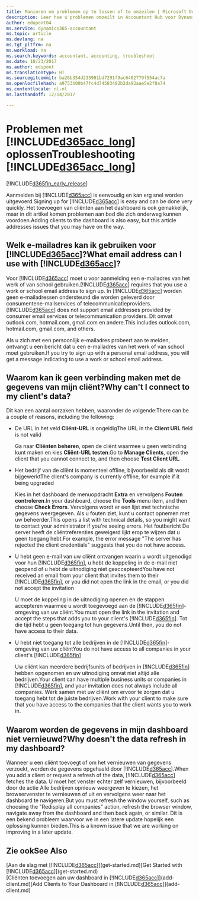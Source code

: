 ```yaml
---
title: Manieren om problemen op te lossen of te omzeilen | Microsoft Docs
description: Leer hoe u problemen omzeilt in Accountant Hub voor Dynamics 365.
author: edupont04
ms.service: dynamics365-accountant
ms.topic: article
ms.devlang: na
ms.tgt_pltfrm: na
ms.workload: na
ms.search.keywords: accountant, accounting, troubleshoot
ms.date: 10/23/2017
ms.author: edupont
ms.translationtype: HT
ms.sourcegitcommit: ba26b354d235981bd7291f9ac6402779f554ac7a
ms.openlocfilehash: a9753b00b47fc4d74583482b2da92aae5e2f8a74
ms.contentlocale: nl-nl
ms.lasthandoff: 12/14/2017

---
```

# <a name="troubleshooting-included365acclongincludesd365acclongmdmd"></a><span data-ttu-id="4c9ad-103">Problemen met [!INCLUDE[d365acc_long](includes/d365acc_long_md.md)] oplossen</span><span class="sxs-lookup"><span data-stu-id="4c9ad-103">Troubleshooting [!INCLUDE[d365acc_long](includes/d365acc_long_md.md)]</span></span>
[!INCLUDE[d365fin_early_release](includes/d365fin_early_release.md.md)]

<span data-ttu-id="4c9ad-104">Aanmelden bij [!INCLUDE[d365acc](includes/d365acc_md.md)] is eenvoudig en kan erg snel worden uitgevoerd.</span><span class="sxs-lookup"><span data-stu-id="4c9ad-104">Signing up for [!INCLUDE[d365acc](includes/d365acc_md.md)] is easy and can be done very quickly.</span></span> <span data-ttu-id="4c9ad-105">Het toevoegen van cliënten aan het dashboard is ook gemakkelijk, maar in dit artikel komen problemen aan bod die zich onderweg kunnen voordoen.</span><span class="sxs-lookup"><span data-stu-id="4c9ad-105">Adding clients to the dashboard is also easy, but this article addresses issues that you may have on the way.</span></span>

## <a name="what-email-address-can-i-use-with-included365accincludesd365accmdmd"></a><span data-ttu-id="4c9ad-106">Welk e-mailadres kan ik gebruiken voor [!INCLUDE[d365acc](includes/d365acc_md.md)]?</span><span class="sxs-lookup"><span data-stu-id="4c9ad-106">What email address can I use with [!INCLUDE[d365acc](includes/d365acc_md.md)]?</span></span>
<span data-ttu-id="4c9ad-107">Voor [!INCLUDE[d365acc](includes/d365acc_md.md)] moet u voor aanmelding een e-mailadres van het werk of van school gebruiken.</span><span class="sxs-lookup"><span data-stu-id="4c9ad-107">[!INCLUDE[d365acc](includes/d365acc_md.md)] requires that you use a work or school email address to sign up.</span></span> <span data-ttu-id="4c9ad-108">In [!INCLUDE[d365acc](includes/d365acc_md.md)] worden geen e-mailadressen ondersteund die worden geleverd door consumentene-mailservices of telecommunicatieproviders.</span><span class="sxs-lookup"><span data-stu-id="4c9ad-108">[!INCLUDE[d365acc](includes/d365acc_md.md)] does not support email addresses provided by consumer email services or telecommunication providers.</span></span> <span data-ttu-id="4c9ad-109">Dit omvat outlook.com, hotmail.com, gmail.com en andere.</span><span class="sxs-lookup"><span data-stu-id="4c9ad-109">This includes outlook.com, hotmail.com, gmail.com, and others.</span></span>  

<span data-ttu-id="4c9ad-110">Als u zich met een persoonlijk e-mailadres probeert aan te melden, ontvangt u een bericht dat u een e-mailadres van het werk of van school moet gebruiken.</span><span class="sxs-lookup"><span data-stu-id="4c9ad-110">If you try to sign up with a personal email address, you will get a message indicating to use a work or school email address.</span></span>  

## <a name="why-cant-i-connect-to-my-clients-data"></a><span data-ttu-id="4c9ad-111">Waarom kan ik geen verbinding maken met de gegevens van mijn cliënt?</span><span class="sxs-lookup"><span data-stu-id="4c9ad-111">Why can't I connect to my client's data?</span></span>
<span data-ttu-id="4c9ad-112">Dit kan een aantal oorzaken hebben, waaronder de volgende:</span><span class="sxs-lookup"><span data-stu-id="4c9ad-112">There can be a couple of reasons, including the following:</span></span>

- <span data-ttu-id="4c9ad-113">De URL in het veld **Cliënt-URL** is ongeldig</span><span class="sxs-lookup"><span data-stu-id="4c9ad-113">The URL in the **Client URL** field is not valid</span></span>  

  <span data-ttu-id="4c9ad-114">Ga naar **Cliënten beheren**, open de cliënt waarmee u geen verbinding kunt maken en kies **Cliënt-URL testen**.</span><span class="sxs-lookup"><span data-stu-id="4c9ad-114">Go to **Manage Clients**, open the client that you cannot connect to, and then choose **Test Client URL**.</span></span>  
- <span data-ttu-id="4c9ad-115">Het bedrijf van de cliënt is momenteel offline, bijvoorbeeld als dit wordt bijgewerkt</span><span class="sxs-lookup"><span data-stu-id="4c9ad-115">The client's company is currently offline, for example if it being upgraded</span></span>

  <span data-ttu-id="4c9ad-116">Kies in het dashboard de menuopdracht **Extra** en vervolgens **Fouten controleren**.</span><span class="sxs-lookup"><span data-stu-id="4c9ad-116">In your dashboard, choose the **Tools** menu item, and then choose **Check Errors**.</span></span> <span data-ttu-id="4c9ad-117">Vervolgens wordt er een lijst met technische gegevens weergegeven. Als u fouten ziet, kunt u contact opnemen met uw beheerder.</span><span class="sxs-lookup"><span data-stu-id="4c9ad-117">This opens a list with technical details, so you might want to contact your administrator if you're seeing errors.</span></span> <span data-ttu-id="4c9ad-118">Het foutbericht De server heeft de cliëntreferenties geweigerd lijkt erop te wijzen dat u geen toegang hebt.</span><span class="sxs-lookup"><span data-stu-id="4c9ad-118">For example, the error message "The server has rejected the client credentials" suggests that you do not have access.</span></span>  
- <span data-ttu-id="4c9ad-119">U hebt geen e-mail van uw cliënt ontvangen waarin u wordt uitgenodigd voor hun [!INCLUDE[d365fin](includes/d365fin_md.md)], u hebt de koppeling in de e-mail niet geopend of u hebt de uitnodiging niet geaccepteerd</span><span class="sxs-lookup"><span data-stu-id="4c9ad-119">You have not received an email from your client that invites them to their [!INCLUDE[d365fin](includes/d365fin_md.md)], or you did not open the link in the email, or you did not accept the invitation</span></span>

  <span data-ttu-id="4c9ad-120">U moet de koppeling in de uitnodiging openen en de stappen accepteren waarmee u wordt toegevoegd aan de [!INCLUDE[d365fin](includes/d365fin_md.md)]-omgeving van uw cliënt.</span><span class="sxs-lookup"><span data-stu-id="4c9ad-120">You must open the link in the invitation and accept the steps that adds you to your client's [!INCLUDE[d365fin](includes/d365fin_md.md)].</span></span> <span data-ttu-id="4c9ad-121">Tot die tijd hebt u geen toegang tot hun gegevens.</span><span class="sxs-lookup"><span data-stu-id="4c9ad-121">Until then, you do not have access to their data.</span></span>  
- <span data-ttu-id="4c9ad-122">U hebt niet toegang tot alle bedrijven in de [!INCLUDE[d365fin](includes/d365fin_md.md)]-omgeving van uw cliënt</span><span class="sxs-lookup"><span data-stu-id="4c9ad-122">You do not have access to all companies in your client's [!INCLUDE[d365fin](includes/d365fin_md.md)]</span></span>

  <span data-ttu-id="4c9ad-123">Uw cliënt kan meerdere bedrijfsunits of bedrijven in [!INCLUDE[d365fin](includes/d365fin_md.md)] hebben opgenomen en uw uitnodiging omvat niet altijd alle bedrijven.</span><span class="sxs-lookup"><span data-stu-id="4c9ad-123">Your client can have multiple business units or companies in [!INCLUDE[d365fin](includes/d365fin_md.md)], and your invitation does not always include all companies.</span></span> <span data-ttu-id="4c9ad-124">Werk samen met uw cliënt om ervoor te zorgen dat u toegang hebt tot de juiste bedrijven.</span><span class="sxs-lookup"><span data-stu-id="4c9ad-124">Work with your client to make sure that you have access to the companies that the client wants you to work in.</span></span>  

## <a name="why-doesnt-the-data-refresh-in-my-dashboard"></a><span data-ttu-id="4c9ad-125">Waarom worden de gegevens in mijn dashboard niet vernieuwd?</span><span class="sxs-lookup"><span data-stu-id="4c9ad-125">Why doesn't the data refresh in my dashboard?</span></span>
<span data-ttu-id="4c9ad-126">Wanneer u een cliënt toevoegt of om het vernieuwen van gegevens verzoekt, worden de gegevens opgehaald door [!INCLUDE[d365acc](includes/d365acc_md.md)].</span><span class="sxs-lookup"><span data-stu-id="4c9ad-126">When you add a client or request a refresh of the data, [!INCLUDE[d365acc](includes/d365acc_md.md)] fetches the data.</span></span> <span data-ttu-id="4c9ad-127">U moet het venster echter zelf vernieuwen, bijvoorbeeld door de actie Alle bedrijven opnieuw weergeven te kiezen, het browservenster te vernieuwen of uit en vervolgens weer naar het dashboard te navigeren.</span><span class="sxs-lookup"><span data-stu-id="4c9ad-127">But you must refresh the window yourself, such as choosing the "Redisplay all companies" action, refresh the browser window, navigate away from the dashboard and then back again, or similar.</span></span> <span data-ttu-id="4c9ad-128">Dit is een bekend probleem waarvoor we in een latere update hopelijk een oplossing kunnen bieden.</span><span class="sxs-lookup"><span data-stu-id="4c9ad-128">This is a known issue that we are working on improving in a later update.</span></span>  

## <a name="see-also"></a><span data-ttu-id="4c9ad-129">Zie ook</span><span class="sxs-lookup"><span data-stu-id="4c9ad-129">See Also</span></span>
<span data-ttu-id="4c9ad-130">[Aan de slag met [!INCLUDE[d365acc](includes/d365acc_md.md)]](get-started.md)</span><span class="sxs-lookup"><span data-stu-id="4c9ad-130">[Get Started with [!INCLUDE[d365acc](includes/d365acc_md.md)]](get-started.md)</span></span>  
<span data-ttu-id="4c9ad-131">[Cliënten toevoegen aan uw dashboard in [!INCLUDE[d365acc](includes/d365acc_md.md)]](add-client.md)</span><span class="sxs-lookup"><span data-stu-id="4c9ad-131">[Add Clients to Your Dashboard in [!INCLUDE[d365acc](includes/d365acc_md.md)]](add-client.md)</span></span>  

